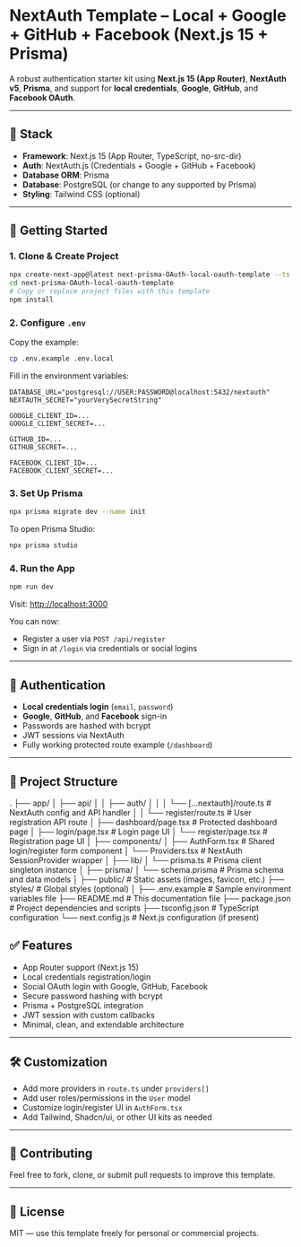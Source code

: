 # NextAuth Template – Local + Google + GitHub + Facebook (Next.js 15 + Prisma)

A robust authentication starter kit using **Next.js 15 (App Router)**, **NextAuth v5**, **Prisma**, and support for **local credentials**, **Google**, **GitHub**, and **Facebook OAuth**.

---

## 🧱 Stack

* **Framework**: Next.js 15 (App Router, TypeScript, no-src-dir)
* **Auth**: NextAuth.js (Credentials + Google + GitHub + Facebook)
* **Database ORM**: Prisma
* **Database**: PostgreSQL (or change to any supported by Prisma)
* **Styling**: Tailwind CSS (optional)

---

## 🚀 Getting Started

### 1. Clone & Create Project

```bash
npx create-next-app@latest next-prisma-OAuth-local-oauth-template --ts --no-src-dir --app
cd next-prisma-OAuth-local-oauth-template
# Copy or replace project files with this template
npm install
```

### 2. Configure `.env`

Copy the example:

```bash
cp .env.example .env.local
```

Fill in the environment variables:

```env
DATABASE_URL="postgresql://USER:PASSWORD@localhost:5432/nextauth"
NEXTAUTH_SECRET="yourVerySecretString"

GOOGLE_CLIENT_ID=...
GOOGLE_CLIENT_SECRET=...

GITHUB_ID=...
GITHUB_SECRET=...

FACEBOOK_CLIENT_ID=...
FACEBOOK_CLIENT_SECRET=...
```

### 3. Set Up Prisma

```bash
npx prisma migrate dev --name init
```

To open Prisma Studio:

```bash
npx prisma studio
```

### 4. Run the App

```bash
npm run dev
```

Visit: [http://localhost:3000](http://localhost:3000)

You can now:

* Register a user via `POST /api/register`
* Sign in at `/login` via credentials or social logins

---

## 🔐 Authentication

* **Local credentials login** (`email`, `password`)
* **Google**, **GitHub**, and **Facebook** sign-in
* Passwords are hashed with bcrypt
* JWT sessions via NextAuth
* Fully working protected route example (`/dashboard`)

---

## 📁 Project Structure

.
├── app/
│   ├── api/
│   │   ├── auth/
│   │   │   └── [...nextauth]/route.ts       # NextAuth config and API handler
│   │   └── register/route.ts                 # User registration API route
│   ├── dashboard/page.tsx                    # Protected dashboard page
│   ├── login/page.tsx                        # Login page UI
│   └── register/page.tsx                     # Registration page UI
│
├── components/
│   ├── AuthForm.tsx                         # Shared login/register form component
│   └── Providers.tsx                        # NextAuth SessionProvider wrapper
│
├── lib/
│   └── prisma.ts                           # Prisma client singleton instance
│
├── prisma/
│   └── schema.prisma                       # Prisma schema and data models
│
├── public/                                # Static assets (images, favicon, etc.)
├── styles/                                # Global styles (optional)
│
├── .env.example                           # Sample environment variables file
├── README.md                             # This documentation file
├── package.json                          # Project dependencies and scripts
├── tsconfig.json                         # TypeScript configuration
└── next.config.js                        # Next.js configuration (if present)


## ✅ Features

* App Router support (Next.js 15)
* Local credentials registration/login
* Social OAuth login with Google, GitHub, Facebook
* Secure password hashing with bcrypt
* Prisma + PostgreSQL integration
* JWT session with custom callbacks
* Minimal, clean, and extendable architecture

---

## 🛠️ Customization

* Add more providers in `route.ts` under `providers[]`
* Add user roles/permissions in the `User` model
* Customize login/register UI in `AuthForm.tsx`
* Add Tailwind, Shadcn/ui, or other UI kits as needed

---

## 🤝 Contributing

Feel free to fork, clone, or submit pull requests to improve this template.

---

## 📄 License

MIT — use this template freely for personal or commercial projects.
